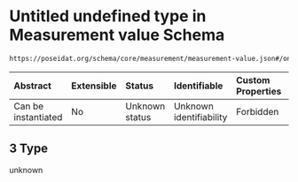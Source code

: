 # Untitled undefined type in Measurement value Schema

```txt
https://poseidat.org/schema/core/measurement/measurement-value.json#/oneOf/3
```



| Abstract            | Extensible | Status         | Identifiable            | Custom Properties | Additional Properties | Access Restrictions | Defined In                                                                                        |
| :------------------ | :--------- | :------------- | :---------------------- | :---------------- | :-------------------- | :------------------ | :------------------------------------------------------------------------------------------------ |
| Can be instantiated | No         | Unknown status | Unknown identifiability | Forbidden         | Allowed               | none                | [measurement-value.json*](schemas/core/measurement/measurement-value.json "open original schema") |

## 3 Type

unknown
